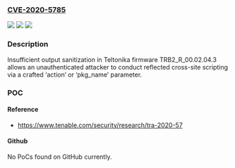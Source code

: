 ### [CVE-2020-5785](https://cve.mitre.org/cgi-bin/cvename.cgi?name=CVE-2020-5785)
![](https://img.shields.io/static/v1?label=Product&message=Teltonika%20Gateway%20TRB245&color=blue)
![](https://img.shields.io/static/v1?label=Version&message=n%2Fa&color=blue)
![](https://img.shields.io/static/v1?label=Vulnerability&message=Reflected%20Cross-site%20Scripting&color=brighgreen)

### Description

Insufficient output sanitization in Teltonika firmware TRB2_R_00.02.04.3 allows an unauthenticated attacker to conduct reflected cross-site scripting via a crafted ‘action’ or ‘pkg_name’ parameter.

### POC

#### Reference
- https://www.tenable.com/security/research/tra-2020-57

#### Github
No PoCs found on GitHub currently.

